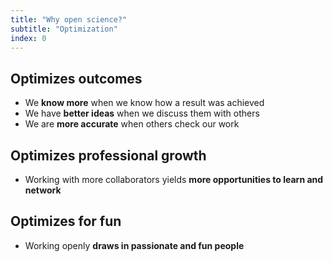```yaml
---
title: "Why open science?"
subtitle: "Optimization"
index: 0
---
```



## Optimizes outcomes

* We **know more** when we know how a result was achieved
* We have **better ideas** when we discuss them with others
* We are **more accurate** when others check our work


## Optimizes professional growth

* Working with more collaborators yields **more opportunities to learn and network**


## Optimizes for fun

* Working openly **draws in passionate and fun people**
